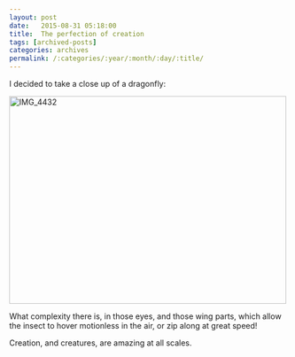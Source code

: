 ```yaml
---
layout: post
date:	2015-08-31 05:18:00
title:  The perfection of creation
tags: [archived-posts]
categories: archives
permalink: /:categories/:year/:month/:day/:title/
---
```

I decided to take a close up of a dragonfly:

<a data-flickr-embed="true" href="https://www.flickr.com/photos/86494503@N00/20826686580/in/album-72157657983411825/" title="IMG_4432"><img src="https://farm6.staticflickr.com/5648/20826686580_4a54cb2aca.jpg" width="500" height="375" alt="IMG_4432"></a>

What complexity there is, in those eyes, and those wing parts, which allow the insect to hover motionless in the air, or zip along at great speed!

Creation, and creatures, are amazing at all scales.
